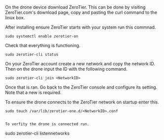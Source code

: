 On the drone device download ZeroTier. This can be done by visiting ZeroTier.com's download page, copy and pasting the curl command to the linux box.

After installing ensure ZeroTier starts with your system run this commnad.
```
sudo systemctl enable zerotier-on
```

Check that everything is functioning.
```
sudo zerotier-cli status
```

On your ZeroTier account create a new network and copy the network ID. Then on the drone input the ID with the following command.
```
sudo zerotier-cli join <NetworkID>
```

Once that is ran. Go back to the ZeroTier console and configure its setting. Note that a new is required.

To ensure the drone connects to the ZeroTier network on startup enter this.
```
sudo touch /var/lib/zerotier-one.d/<NetworkID>.conf
```

```

To verfity the drone is connected run.
```
sudo zerotier-cli listennetworks
```


